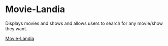 # Movie-Landia
Displays movies and shows and allows users to search for any movie/show they want.

[Movie-Landia](https://quranizer.netlify.app)
